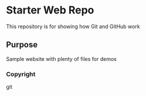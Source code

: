 # Starter Web Repo

This repository is for showing how Git and GitHub work

## Purpose

Sample website with plenty of files for demos

### Copyright

git